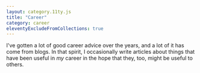 ```yaml
---
layout: category.11ty.js
title: "Career"
category: career
eleventyExcludeFromCollections: true
---
```


I've gotten a lot of good career advice over the years, and a lot of it has come from blogs. In that spirit, I occasionally write articles about things that have been useful in _my_ career in the hope that they, too, might be useful to others.
